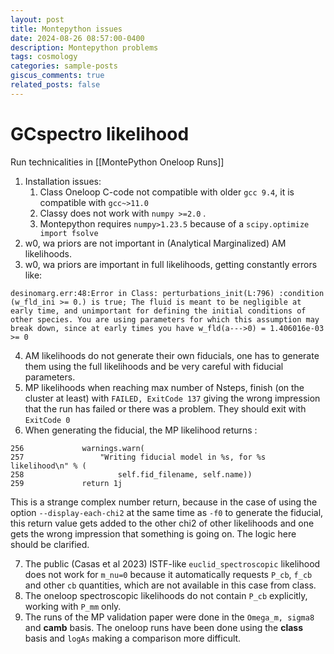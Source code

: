 ```yaml
---
layout: post
title: Montepython issues
date: 2024-08-26 08:57:00-0400
description: Montepython problems
tags: cosmology
categories: sample-posts
giscus_comments: true
related_posts: false
---
```


# GCspectro likelihood

Run technicalities in [[MontePython Oneloop Runs]] 

1. Installation issues:
	1.  Class Oneloop C-code not compatible with older `gcc 9.4`, it is compatible with `gcc~>11.0`  
	2.  Classy does not work with `numpy >=2.0` .  
	3. Montepython requires `numpy>1.23.5`  because of a `scipy.optimize import fsolve`  
2. w0, wa priors are not important in (Analytical Marginalized) AM likelihoods.
3. w0, wa priors are important in full likelihoods, getting constantly errors like: 
   
```
desinomarg.err:48:Error in Class: perturbations_init(L:796) :condition (w_fld_ini >= 0.) is true; The fluid is meant to be negligible at early time, and unimportant for defining the initial conditions of other species. You are using parameters for which this assumption may break down, since at early times you have w_fld(a--->0) = 1.406016e-03 >= 0
```

4. AM likelihoods do not generate their own fiducials, one has to generate them using the full likelihoods and be very careful with fiducial parameters.
5.  MP likelihoods when reaching max number of Nsteps, finish (on the cluster at least) with `FAILED, ExitCode 137`  giving the wrong impression that the run has failed or there was a problem. They should exit with `ExitCode 0` 
6.  When generating the fiducial, the MP likelihood returns : 
```
256             warnings.warn(
257                 "Writing fiducial model in %s, for %s likelihood\n" % (
258                     self.fid_filename, self.name))
259             return 1j

```
This is a strange complex number return, because in the case of using the option `--display-each-chi2`  at the same time as `-f0`  to generate the fiducial, this return value gets added to the other chi2 of other likelihoods and one gets the wrong impression that something is going on.  The logic here should be clarified.

7. The public (Casas et al 2023) ISTF-like `euclid_spectroscopic` likelihood does not work for `m_nu=0`  because it automatically requests `P_cb`, `f_cb` and other `cb` quantities, which are not available in this case from class.
8. The oneloop spectroscopic likelihoods do not contain `P_cb`  explicitly, working with `P_mm` only.
9.  The runs of the MP validation paper were done in the `Omega_m, sigma8` and **camb** basis. The oneloop runs have been done using the **class** basis and `logAs`  making a comparison more difficult.